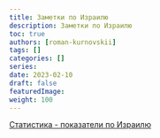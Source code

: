 ```yaml
---
title: Заметки по Израилю
description: Заметки по Израилю
toc: true
authors: [roman-kurnovskii]
tags: []
categories: []
series:
date: 2023-02-10
draft: false
featuredImage:
weight: 100
---
```


[Статистика - показатели по Израилю](https://ru.tradingeconomics.com/israel/rating)